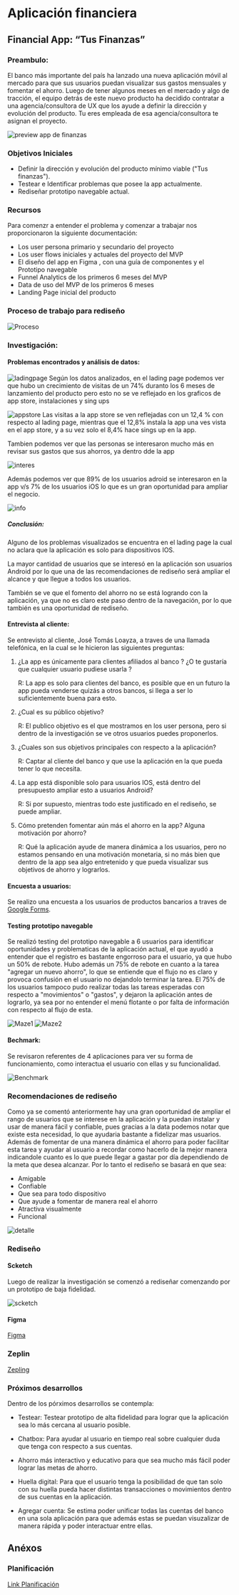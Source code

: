 # Aplicación financiera

## Financial App: “Tus Finanzas”

### Preambulo:

El banco más importante del país ha lanzado una nueva aplicación móvil al mercado para que sus usuarios puedan visualizar sus gastos mensuales y fomentar el ahorro. Luego de tener algunos meses en el mercado y algo de tracción, el equipo detrás de este nuevo producto ha decidido contratar a una agencia/consultora de UX que los ayude a definir la dirección y evolución del producto. Tu eres empleada de esa agencia/consultora te asignan el proyecto.


![preview app de finanzas](https://lh3.googleusercontent.com/WyfUPurRuoXyyeZScQtdLhk063ZozToVlujoljul3TDwJW5KZy3Om_LvuB-TB9IcG2r_BCSpoXtXL-bZjIeGBFxQmL4GYEM2QXnQovq6EvixYaO_Z5-gFMvljM9jye7bVofendMteBI)


### Objetivos Iniciales
-	Definir  la dirección y evolución del producto mínimo viable ("Tus finanzas").
-	Testear e Identificar problemas que posee la app actualmente.
-	Rediseñar prototipo navegable actual.

### Recursos 

Para comenzr a entender el problema y comenzar a trabajar nos proporcionaron la siguiente documentación:

-	Los user persona primario y secundario del proyecto
-	Los user flows iniciales y actuales del proyecto del MVP
-	El diseño del app en Figma , con una guía de componentes y el Prototipo navegable
-	Funnel Analytics de los primeros 6 meses del MVP
-	Data de uso del MVP de los primeros 6 meses
-	Landing Page inicial del producto
	
### Proceso de trabajo para rediseño

![Proceso](Proceso.png)

### Investigación:

#### Problemas encontrados y análisis de datos:
 
![ladingpage](ladingpage.png)
Según los datos analizados, en el lading page podemos ver que hubo un crecimiento de visitas de un 74% duranto los 6 meses de lanzamiento del producto pero esto no se ve reflejado en los graficos de app store, instalaciones y sing ups

![appstore](finanzas.png) 
Las visitas a la app store se ven reflejadas con un 12,4 % con respecto al lading page, mientras que el 12,8% instala la app una ves vista en el app store, y a su vez solo el 8,4% hace sings up en la app.

Tambien podemos ver que las personas se interesaron mucho más en revisar sus gastos que sus ahorros, ya dentro dde la app

![interes](interes.png)
 
Además podemos ver que 89% de los usuarios adroid se interesaron en la app v/s 7% de los usuarios iOS lo que es un gran oportunidad para ampliar el negocio.
 
![info](info.png) 


##### Conclusión:

Alguno de los problemas visualizados se encuentra en el lading page la cual no aclara que la aplicación es solo para dispositivos IOS.

La mayor cantidad de usuarios que se interesó en la aplicación son usuarios Android por lo que una de las recomendaciones de rediseño será ampliar el alcance y que llegue a todos los usuarios.

También se ve que el fomento del ahorro no se está logrando con la aplicación, ya que no es claro este paso dentro de la navegación, por lo que también es una oportunidad de rediseño.

#### Entrevista al cliente: 

Se entrevisto al cliente, José Tomás Loayza, a traves de una llamada telefónica, en la cual se le hicieron las siguientes preguntas:

1.	¿La app es únicamente para clientes afiliados  al banco ? ¿O te gustaría que cualquier usuario pudiese usarla ? 

      R: La app es solo para clientes del banco, es posible que en un futuro la app pueda venderse quizás a otros bancos, si llega a ser lo suficientemente buena para esto.

2.	¿Cual es su público objetivo? 

      R: El publico objetivo es el que mostramos en los user persona, pero si dentro de la investigación se ve otros usuarios puedes proponerlos.

3.	¿Cuales son sus objetivos principales con respecto a la aplicación? 

      R: Captar al cliente del banco y que use la aplicación en la que pueda tener lo que necesita.

4.	La app está disponible solo para usuarios IOS, está dentro del presupuesto ampliar esto a usuarios Android?

      R: Si por supuesto, mientras todo este justificado en el rediseño, se puede ampliar.

5.	Cómo pretenden fomentar aún más el ahorro en la app? Alguna motivación por ahorro?

      R: Qué la aplicación ayude de manera dinámica a los usuarios, pero no estamos pensando en una motivación monetaria, si no más bien que dentro de la app sea algo entretenido y que pueda visualizar sus objetivos de ahorro y lograrlos.


#### Encuesta a usuarios:

Se realizo una encuesta a los usuarios de productos bancarios a traves de [Google Forms](https://docs.google.com/forms/d/1WFxVdP-ZanVVl5TFcqQlGxC4J0-XJ37lYXnvHJ3-oLo/edit).

#### Testing prototipo navegable

Se realizó testing del prototipo navegable a 6 usuarios para identificar oportunidades y problematicas de la aplicación actual, el que ayudó a entender que el registro es bastante engorroso para el usuario, ya que hubo un 50% de rebote.
Hubo además un 75% de rebote en cuanto a la tarea "agregar un nuevo ahorro", lo que se entiende que el flujo no es claro y provoca confusión en el usuario no dejandolo terminar la tarea.
El 75% de los usuarios tampoco pudo realizar todas las tareas esperadas con respecto a "movimientos" o "gastos", y dejaron la aplicación antes de lograrlo, ya sea por no entender el menú flotante o por falta de información con respecto al flujo de esta.


![Maze1](maze.png)
![Maze2](maze1.png)
 
#### Bechmark:

Se revisaron referentes de 4 aplicaciones para ver su forma de funcionamiento, como interactua el usuario con ellas y su funcionalidad.

![Benchmark](Benchmark.png)


### Recomendaciones de rediseño

Como ya se comentó anteriormente hay una gran oportunidad de ampliar el rango de usuarios que se interese en la aplicación y la puedan instalar y usar de manera fácil y confiable, pues gracias a la data podemos notar que existe esta necesidad, lo que ayudaria bastante a fidelizar mas usuarios. Además de fomentar de una manera dinámica el ahorro para poder facilitar esta tarea y ayudar al usuario a recordar como hacerlo de la mejor manera indicandole cuanto es lo que puede llegar a gastar por día dependiendo de la meta que desea alcanzar. 
Por lo tanto el rediseño se basará en que sea: 
- Amigable 
- Confiable 
- Que sea para todo dispositivo
- Que ayude a fomentar de manera real el ahorro
- Atractiva visualmente
- Funcional

![detalle](detalle.png)

### Rediseño

#### Scketch

Luego de realizar la investigación se comenzó a rediseñar comenzando por un prototipo de baja fidelidad.

![scketch](scketch.png)

#### Figma

[Figma](https://www.figma.com/proto/JmXHj8bkwkFIUATXqMeulWZd/Tus-Finanzas?node-id=1%3A2&scaling=scale-down)

### Zeplin

[Zepling](https://app.zeplin.io/project/5c7e87a1fd01aebc606e63bd)

### Próximos desarrollos

Dentro de los pórximos desarrollos se contempla:

- Testear: Testear prototipo de alta fidelidad para lograr que la aplicación sea lo más cercana al usuario posible.

- Chatbox: Para ayudar al usuario en tiempo real sobre cualquier duda que tenga con respecto a sus cuentas.

- Ahorro más interactivo y educativo para que sea mucho más fácil poder lograr las metas de ahorro.

- Huella digital: Para que el usuario tenga la posibilidad de que tan solo con su huella pueda hacer distintas transacciones o movimientos dentro de sus cuentas en la aplicación.

- Agregar cuenta: Se estima poder unificar todas las cuentas del banco en una sola aplicación para que además estas se puedan visuzalizar de manera rápida y poder interactuar entre ellas.


## Anéxos

### Planificación

[Link Planificación]()













